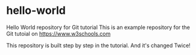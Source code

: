 # hello-world

Hello World repository for Git tutorial
This is an example repository for the Git tutoial on https://www.w3schools.com

This repository is built step by step in the tutorial.
And it's changed
Twice!

